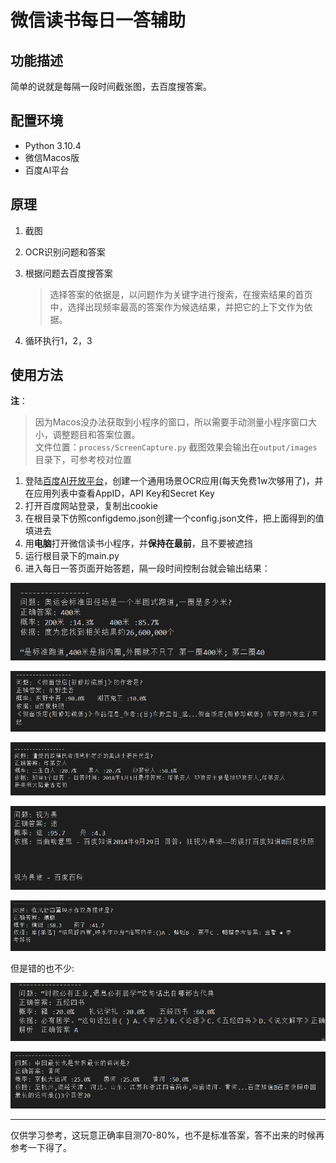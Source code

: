 # 微信读书每日一答辅助

## 功能描述
简单的说就是每隔一段时间截张图，去百度搜答案。

## 配置环境
- Python 3.10.4
- 微信Macos版  
- 百度AI平台

## 原理
1. 截图
2. OCR识别问题和答案
3. 根据问题去百度搜答案
   
    > 选择答案的依据是，以问题作为关键字进行搜索，在搜索结果的首页中，选择出现频率最高的答案作为候选结果，并把它的上下文作为依据。
4. 循环执行1，2，3

## 使用方法

**注**：
> 因为Macos没办法获取到小程序的窗口，所以需要手动测量小程序窗口大小，调整题目和答案位置。  
> 文件位置：`process/ScreenCapture.py`
> 截图效果会输出在`output/images`目录下，可参考校对位置


1. 登陆[百度AI开放平台](https://console.bce.baidu.com/ai/#/ai/ocr/app/list)，创建一个通用场景OCR应用(每天免费1w次够用了)，并在应用列表中查看AppID，API Key和Secret Key
2. 打开百度网站登录，复制出cookie
2. 在根目录下仿照configdemo.json创建一个config.json文件，把上面得到的值填进去
3. 用**电脑**打开微信读书小程序，并**保持在最前**，且不要被遮挡
4. 运行根目录下的main.py
5. 进入每日一答页面开始答题，隔一段时间控制台就会输出结果：

![1.png](./img/1.png)

![2.png](./img/2.png)

![3.png](./img/3.png)

![4.png](./img/4.png)

![5.png](./img/5.png)

但是错的也不少:

![6.png](./img/6.png)

![7.png](./img/7.png)

---

仅供学习参考，这玩意正确率目测70-80%，也不是标准答案，答不出来的时候再参考一下得了。
